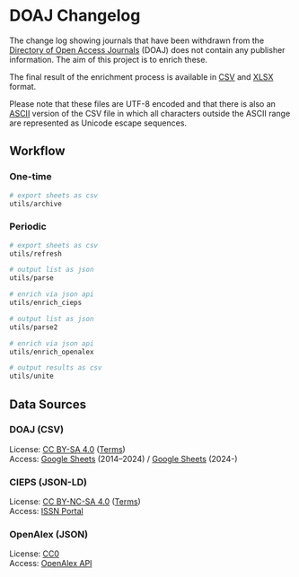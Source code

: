 # DOAJ Changelog

The change log showing journals that have been withdrawn from the [Directory of Open Access Journals](https://doaj.org/) (DOAJ) does not contain any publisher information. The aim of this project is to enrich these.

The final result of the enrichment process is available in [CSV](data/doaj_changelog_withdrawn_list_enriched_utf8.csv) and [XLSX](data/doaj_changelog_withdrawn_list_enriched_utf8.xlsx) format.

Please note that these files are UTF-8 encoded and that there is also an [ASCII](data/doaj_changelog_withdrawn_list_enriched_ascii.csv) version of the CSV file in which all characters outside the ASCII range are represented as Unicode escape sequences.

## Workflow

### One-time

```sh
# export sheets as csv
utils/archive
```

### Periodic

```sh
# export sheets as csv
utils/refresh
```

```sh
# output list as json
utils/parse
```

```sh
# enrich via json api
utils/enrich_cieps
```

```sh
# output list as json
utils/parse2
```

```sh
# enrich via json api
utils/enrich_openalex
```

```sh
# output results as csv
utils/unite
```

## Data Sources

### DOAJ (CSV)

License: [CC BY-SA 4.0](https://creativecommons.org/licenses/by-sa/4.0/) ([Terms](https://doaj.org/terms/))  
Access: [Google Sheets](https://docs.google.com/spreadsheets/d/183mRBRqs2jOyP0qZWXN8dUd02D4vL0Mov_kgYF8HORM/edit#gid=1650882189) (2014–2024) / [Google Sheets](https://docs.google.com/spreadsheets/d/1Kv3MbgFSgtSDnEGkA2JacrSjunRu0umHeZCtcMeqO5E/edit?gid=2104690845) (2024-)  

### CIEPS (JSON-LD)

License: [CC BY-NC-SA 4.0](https://creativecommons.org/licenses/by-nc-sa/4.0/) ([Terms](https://portal.issn.org/content/cgu))  
Access: [ISSN Portal](https://portal.issn.org/)  

### OpenAlex (JSON)

License: [CC0](https://creativecommons.org/publicdomain/zero/1.0/)  
Access: [OpenAlex API](https://docs.openalex.org/)  
